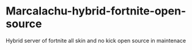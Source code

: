 # Marcalachu-hybrid-fortnite-open-source
Hybrid server of fortnite all skin and no kick open source in maintenace
